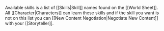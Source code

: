 Available skills is a list of [[Skills|Skill]] names found on the [[World Sheet]]. All [[Character|Characters]] can learn these skills and if the skill you want is not on this list you can [[New Content Negotiation|Negotiate New Content]] with your [[Storyteller]].